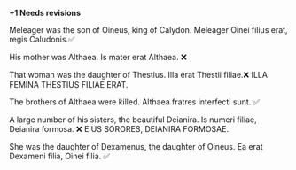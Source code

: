 **+1 Needs revisions**

Meleager was the son of Oineus, king of Calydon.
  Meleager Oinei filius erat, regis Caludonis.✅
  
His mother was Althaea. 
  Is mater erat Althaea. ❌
  
That woman was the daughter of Thestius.
  Illa erat Thestii filiae.❌ ILLA FEMINA THESTIUS FILIAE ERAT. 
  
The brothers of Althaea were killed.
  Althaea fratres interfecti sunt. ✅
  
A large number of his sisters, the beautiful Deianira.
Is numeri filiae, Deianira formosa. ❌ EIUS SORORES, DEIANIRA FORMOSAE. 
  
She was the daughter of Dexamenus,  the daughter of Oineus.
  Ea erat Dexameni filia, Oinei filia. ✅
